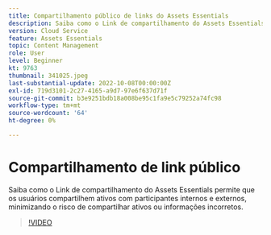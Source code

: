 ```yaml
---
title: Compartilhamento público de links do Assets Essentials
description: Saiba como o Link de compartilhamento do Assets Essentials permite que os usuários compartilhem ativos com participantes internos e externos, minimizando o risco de compartilhar ativos incorretos ... (as descrições devem ter entre 60 e 160 caracteres)
version: Cloud Service
feature: Assets Essentials
topic: Content Management
role: User
level: Beginner
kt: 9763
thumbnail: 341025.jpeg
last-substantial-update: 2022-10-08T00:00:00Z
exl-id: 719d3101-2c27-4165-a9d7-97e6f637d71f
source-git-commit: b3e9251bdb18a008be95c1fa9e5c79252a74fc98
workflow-type: tm+mt
source-wordcount: '64'
ht-degree: 0%

---
```


# Compartilhamento de link público

Saiba como o Link de compartilhamento do Assets Essentials permite que os usuários compartilhem ativos com participantes internos e externos, minimizando o risco de compartilhar ativos ou informações incorretos.

>[!VIDEO](https://video.tv.adobe.com/v/341025?quality=12&learn=on)
